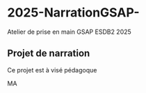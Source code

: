 # 2025-NarrationGSAP-
Atelier de prise en main GSAP ESDB2 2025

## Projet de narration
Ce projet est à visé pédagoque

MA
